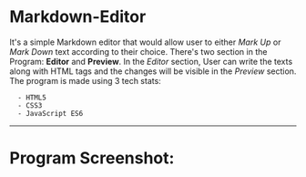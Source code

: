 # Markdown-Editor

It's a simple Markdown editor that would allow user to either _Mark Up_ or _Mark Down_ text according to their choice. There's two section in the Program: __Editor__ and __Preview__. In the _Editor_ section, User can write the texts along with HTML tags and the changes will be visible in the _Preview_ section. The program is made using 3 tech stats:
  ```
    - HTML5
    - CSS3
    - JavaScript ES6
 ```

---

# Program Screenshot:

<p align="center">
